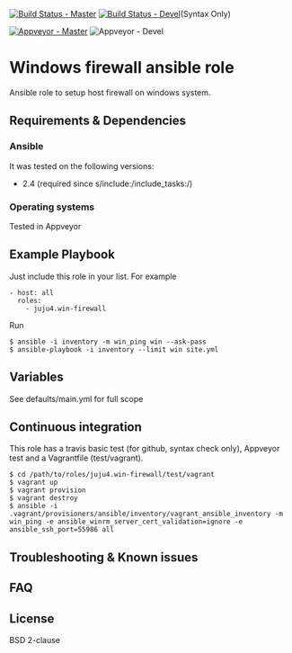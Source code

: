 [![Build Status - Master](https://travis-ci.org/juju4/ansible-win-firewall.svg?branch=master)](https://travis-ci.org/juju4/ansible-win-firewall)
[![Build Status - Devel](https://travis-ci.org/juju4/ansible-win-firewall.svg?branch=devel)](https://travis-ci.org/juju4/ansible-win-firewall/branches)(Syntax Only)

[![Appveyor - Master](https://ci.appveyor.com/api/projects/status/xxx?svg=true)](https://ci.appveyor.com/project/juju4/ansible-win-firewall)
![Appveyor - Devel](https://ci.appveyor.com/api/projects/status/xxx/branch/devel?svg=true)

# Windows firewall ansible role

Ansible role to setup host firewall on windows system.

## Requirements & Dependencies

### Ansible
It was tested on the following versions:
 * 2.4 (required since s/include:/include_tasks:/)

### Operating systems

Tested in Appveyor

## Example Playbook

Just include this role in your list.
For example

```
- host: all
  roles:
    - juju4.win-firewall
```

Run
```
$ ansible -i inventory -m win_ping win --ask-pass
$ ansible-playbook -i inventory --limit win site.yml
```

## Variables

See defaults/main.yml for full scope

## Continuous integration

This role has a travis basic test (for github, syntax check only), Appveyor test and a Vagrantfile (test/vagrant).

```
$ cd /path/to/roles/juju4.win-firewall/test/vagrant
$ vagrant up
$ vagrant provision
$ vagrant destroy
$ ansible -i .vagrant/provisioners/ansible/inventory/vagrant_ansible_inventory -m win_ping -e ansible_winrm_server_cert_validation=ignore -e ansible_ssh_port=55986 all
```

## Troubleshooting & Known issues

## FAQ

## License

BSD 2-clause

